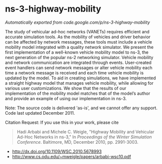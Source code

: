 # ns-3-highway-mobility
*Automatically exported from code.google.com/p/ns-3-highway-mobility*

The study of vehicular ad-hoc networks (VANETs) requires efficient and accurate simulation tools. As the mobility of vehicles 
and driver behavior can be affected by network messages, these tools must include a vehicle mobility model integrated with a 
quality network simulator. We present the first implementation of a well-known vehicle mobility model to ns-3, the next 
generation of the popular ns-2 networking simulator. Vehicle mobility and network communication are integrated through events. 
User-created event handlers can send network messages or alter vehicle mobility each time a network message is received and 
each time vehicle mobility is updated by the model. To aid in creating simulations, we have implemented a straight highway 
model that manages vehicle mobility, while allowing for various user customizations. We show that the results of our 
implementation of the mobility model matches that of the model’s author and provide an example of using our implementation in 
ns-3.

Note: The source code is delivered 'as-is', and we cannot offer any support. Code last updated December 2011.

Citation Request: If you use this in your work, please cite 

> Hadi Arbabi and Michele C. Weigle, "Highway Mobility and Vehicular Ad-Hoc Networks in ns-3," In *Proceedings of the Winter 
> Simulation Conference*. Baltimore, MD, December 2010, pp. 2991-3003.
 * http://dx.doi.org/10.1109/WSC.2010.5678993
 * http://www.cs.odu.edu/~mweigle/papers/arbabi-wsc10.pdf

